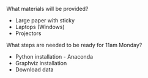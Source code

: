 What materials will be provided?

* Large paper with sticky
* Laptops (Windows)
* Projectors

What steps are needed to be ready for 11am Monday?

* Python installation - Anaconda
* Graphviz installation
* Download data
